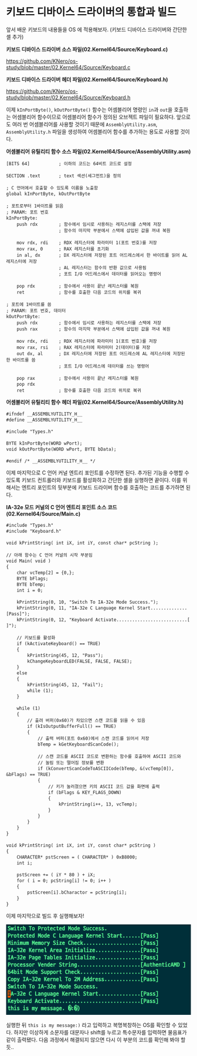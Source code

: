 # 키보드 디바이스 드라이버의 통합과 빌드

앞서 배운 키보드의 내용들을 OS 에 적용해보자. (키보드 디바이스 드라이버와 간단한 셸 추가)

**키보드 디바이스 드라이버 소스 파일(02.Kernel64/Source/Keyboard.c)**

https://github.com/KNero/os-study/blob/master/02.Kernel64/Source/Keyboard.c

**키보드 디바이스 드라이버 헤더 파일(02.Kernel64/Source/Keyboard.h)**

https://github.com/KNero/os-study/blob/master/02.Kernel64/Source/Keyboard.h

이제 `kInPortByte()`, `kOutPortByte()` 함수는 어셈블리어 명령인 `in`과 `out`을 호출하는 어셈블리어 함수이므로 어셈블리어 함수가 정의된 오브젝트 파일이 필요하다.
앞으로도 여러 번 어셈블리어를 사용할 것이기 때문에 `AssemblyUtility.asm`, `AssemblyUtility.h` 파일을 생성하여 어셈블리어 함수를 추가하는 용도로 사용할 것이다.

**어셈블리어 유틸리티 함수 소스 파일(02.Kernel64/Source/AssemblyUtility.asm)**
```
[BITS 64]           ; 이하의 코드는 64비트 코드로 설정

SECTION .text       ; text 섹션(세그먼트)을 정의

; C 언어에서 호출할 수 있도록 이름을 노출함
global kInPortByte, kOutPortByte

; 포트로부터 1바이트를 읽음
; PARAM: 포트 번호
kInPortByte:
    push rdx        ; 함수에서 임시로 사용하는 레지스터를 스택에 저장
                    ; 함수의 마지막 부분에서 스택에 삽입된 값을 꺼내 복원

    mov rdx, rdi    ; RDX 레지스터에 파라미터 1(포트 번호)를 저장
    mov rax, 0      ; RAX 레지스터를 초기화
    in al, dx       ; DX 레지스터에 저장된 포트 어드레스에서 한 바이트를 읽어 AL 레지스터에 저장
                    ; AL 레지스터는 함수의 반환 값으로 사용됨
                    ; 포트 I/O 어드레스에서 데이터를 읽어오는 명령어

    pop rdx         ; 함수에서 사용이 끝난 레지스터를 복원
    ret             ; 함수를 호출한 다음 코드의 위치를 복귀

; 포트에 1바이트를 씀
; PARAM: 포트 번호, 데이터
kOutPortByte:
    push rdx        ; 함수에서 임시로 사용하는 레지스터를 스택에 저장
    push rax        ; 함수의 마지막 부분에서 스택에 삽입된 값을 꺼내 복원

    mov rdx, rdi    ; RDX 레지스터에 파라미터 1(포트 번호)를 저장
    mov rax, rsi    ; RAX 레지스터에 파라미터 2(데이터)를 저장
    out dx, al      ; DX 레지스터에 저장된 포트 어드레스에 AL 레지스터에 저장된 한 바이트를 씀
                    ; 포트 I/O 어드레스에 데이터를 쓰는 명령어

    pop rax         ; 함수에서 사용이 끝난 레지스터를 복원
    pop rdx
    ret             ; 함수를 호출한 다음 코드의 위치로 복귀
```

**어셈블리어 유틸리티 함수 헤더 파일(02.Kernel64/Source/AssemblyUtility.h)**
```
#ifndef __ASSEMBLYUTILITY_H__
#define __ASSEMBLYUTILITY_H__

#include "Types.h"

BYTE kInPortByte(WORD wPort);
void kOutPortByte(WORD wPort, BYTE bData);

#endif /* __ASSEMBLYUTILITY_H__ */
```

이제 마지막으로 C 언어 커널 엔트리 포인트를 수정하면 된다.
추가된 기능을 수행할 수 있도록 키보드 컨트롤러와 키보드를 활성화하고 간단한 셸을 실행하면 끝이다.
이를 위해서는 엔트리 포인트의 뒷부분에 키보드 드라이버 함수를 호출하는 코드를 추가하면 된다.

**IA-32e 모드 커널의 C 언어 엔트리 포인트 소스 코드(02.Kernel64/Source/Main.c)**
```
#include "Types.h"
#include "Keyboard.h"

void kPrintString( int iX, int iY, const char* pcString );

// 아래 함수는 C 언어 커널의 시작 부분임
void Main( void )
{
	char vcTemp[2] = {0,};
	BYTE bFlags;
	BYTE bTemp;
	int i = 0;

	kPrintString(0, 10, "Switch To IA-32e Mode Success.");
	kPrintString(0, 11, "IA-32e C Language Kernel Start..............[Pass]");
	kPrintString(0, 12, "Keyboard Activate...........................[    ]");

	// 키보드를 활성화
	if (kActivateKeyboard() == TRUE)
	{
		kPrintString(45, 12, "Pass");
		kChangeKeyboardLED(FALSE, FALSE, FALSE);
	}
	else
	{
		kPrintString(45, 12, "Fail");
		while (1);
	}

	while (1)
	{
		// 출려 버퍼(0x60)가 차있으면 스캔 코드를 읽을 수 있음
		if (kIsOutputBufferFull() == TRUE)
		{
			// 출력 버퍼(포트 0x60)에서 스캔 코드를 읽어서 저장
			bTemp = kGetKeyboardScanCode();

			// 스캔 코드를 ASCII 코드로 변환하는 함수를 호출하여 ASCII 코드와
			// 눌림 또는 떨어짐 정보를 변환
			if (kConvertScanCodeToASCIICode(bTemp, &(vcTemp[0]), &bFlags) == TRUE)
			{
				// 키가 눌러졌으면 키의 ASCII 코드 값을 화면에 출력
				if (bFlags & KEY_FLAGS_DOWN)
				{
					kPrintString(i++, 13, vcTemp);
				}
			}
		}
	}
}

void kPrintString( int iX, int iY, const char* pcString )
{
	CHARACTER* pstScreen = ( CHARACTER* ) 0xB8000;
	int i;

	pstScreen += ( iY * 80 ) + iX;
	for ( i = 0; pcString[i] != 0; i++ )
	{
		pstScreen[i].bCharactor = pcString[i];
	}
}
```

이제 마지막으로 빌드 후 실행해보자!

![keyboard](/contents/dev/2020/05/27/image/os-study-31-1.png)

실행한 뒤 `this is my message:)` 라고 입력하고 복명복창하는 OS를 확인할 수 있었다.
하지만 이상하게 소문자를 대문자나 shift를 누르고 특수문자를 입력하면 물음표가 같이 출력됐다.
다음 과정에서 해결되지 않으면 다시 이 부분의 코드를 확인해 봐야 할 듯..